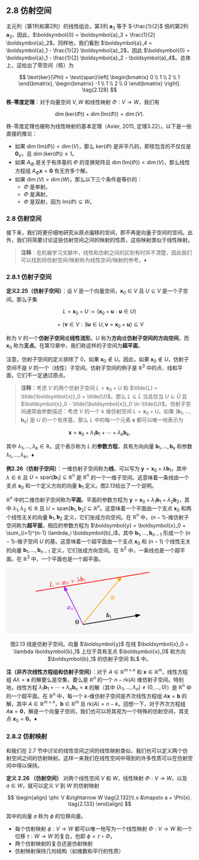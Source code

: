 ## 2.8 仿射空间

主元列（第1列和第2列）的线性组合。第3列 $\boldsymbol{a}_3$ 等于 $-\frac{1}{2}$ 倍的第2列 $\boldsymbol{a}_2$。因此，$\boldsymbol{0} = \boldsymbol{a}_3 + \frac{1}{2} \boldsymbol{a}_2$。同样地，我们看到 $\boldsymbol{a}_4 = \boldsymbol{a}_1 - \frac{1}{2} \boldsymbol{a}_2$，因此 $\boldsymbol{0} = \boldsymbol{a}_1 - \frac{1}{2} \boldsymbol{a}_2 - \boldsymbol{a}_4$。总体上，这给出了零空间（核）为

$$
\text{ker}(\Phi) = \text{span}\left[
\begin{bmatrix}
0 \\ 1 \\ 2 \\ 1
\end{bmatrix},
\begin{bmatrix}
-1 \\ 1 \\ 2 \\ 0
\end{bmatrix}
\right].
\tag{2.128}
$$

**秩-零度定理**：对于向量空间 $V, W$ 和线性映射 $\Phi: V \to W$，我们有

$$
\dim(\text{ker}(\Phi)) + \dim(\text{Im}(\Phi)) = \dim(V). \tag{2.129}
$$

秩-零度定理也被称为线性映射的基本定理（Axler, 2015, 定理3.22）。以下是一些直接的推论：
- 如果 $\dim(\text{Im}(\Phi)) < \dim(V)$，那么 $\text{ker}(\Phi)$ 是非平凡的，即核包含的不仅仅是 $\boldsymbol{0}_V$，且 $\dim(\text{ker}(\Phi)) \geq 1$。
- 如果 $A_\Phi$ 是关于有序基的 $\Phi$ 的变换矩阵且 $\dim(\text{Im}(\Phi)) < \dim(V)$，那么线性方程组 $A_\Phi \boldsymbol{x} = \boldsymbol{0}$ 有无穷多个解。
- 如果 $\dim(V) = \dim(W)$，那么以下三个条件是等价的：
  - $\Phi$ 是单射。
  - $\Phi$ 是满射。
  - $\Phi$ 是双射，因为 $\text{Im}(\Phi) \subseteq W$。

### 2.8 仿射空间

接下来，我们将更仔细地研究从原点偏移的空间，即不再是向量子空间的空间。此外，我们将简要讨论这些仿射空间之间的映射的性质，这些映射类似于线性映射。

> **注释**：在机器学习文献中，线性和仿射之间的区别有时并不清楚，因此我们可以找到将仿射空间/映射称为线性空间/映射的参考。♦

### 2.8.1 仿射子空间

**定义2.25（仿射子空间）**：设 $V$ 是一个向量空间，$\boldsymbol{x}_0 \in V$ 且 $U \subseteq V$ 是一个子空间。那么子集

$$
L = \boldsymbol{x}_0 + U := \{\boldsymbol{x}_0 + \boldsymbol{u} : \boldsymbol{u} \in U\} \tag{2.130a}
$$

$$
= \{\boldsymbol{v} \in V : \exists \boldsymbol{u} \in U, \boldsymbol{v} = \boldsymbol{x}_0 + \boldsymbol{u}\} \subseteq V \tag{2.130b}
$$

称为 $V$ 的一个**仿射子空间**或**线性流形**。$U$ 称为**方向**或**仿射子空间的方向空间**，而 $\boldsymbol{x}_0$ 称为**支点**。在第12章中，我们称这样的子空间为**超平面**。

注意，仿射子空间的定义排除了 $0$，如果 $\boldsymbol{x}_0 \notin U$。因此，如果 $\boldsymbol{x}_0 \notin U$，仿射子空间不是 $V$ 的一个（线性）子空间。仿射子空间的例子是 $\mathbb{R}^3$ 中的点、线和平面，它们不一定通过原点。

> **注释**：考虑 $V$ 的两个仿射子空间 $L = \boldsymbol{x}_0 + U$ 和 $\tilde{L} = \tilde{\boldsymbol{x}}_0 + \tilde{U}$。那么 $L \subseteq \tilde{L}$ 当且仅当 $U \subseteq \tilde{U}$ 且 $\boldsymbol{x}_0 - \tilde{\boldsymbol{x}}_0 \in \tilde{U}$。仿射子空间通常由参数描述：考虑 $V$ 的一个 $k$ 维仿射空间 $L = \boldsymbol{x}_0 + U$。如果 $(\boldsymbol{b}_1, \dots, \boldsymbol{b}_k)$ 是 $U$ 的一个有序基，那么 $L$ 中的每一个元素 $\boldsymbol{x}$ 都可以唯一地表示为

$$
\boldsymbol{x} = \boldsymbol{x}_0 + \lambda_1 \boldsymbol{b}_1 + \cdots + \lambda_k \boldsymbol{b}_k, \tag{2.131}
$$

其中 $\lambda_1, \dots, \lambda_k \in \mathbb{R}$。这个表示称为 $L$ 的**参数方程**，具有方向向量 $\boldsymbol{b}_1, \dots, \boldsymbol{b}_k$ 和参数 $\lambda_1, \dots, \lambda_k$。♦

**例2.26（仿射子空间）**：一维仿射子空间称为**线**，可以写为 $\boldsymbol{y} = \boldsymbol{x}_0 + \lambda \boldsymbol{b}_1$，其中 $\lambda \in \mathbb{R}$ 且 $U = \text{span}[\boldsymbol{b}_1] \subseteq \mathbb{R}^n$ 是 $\mathbb{R}^n$ 的一个一维子空间。这意味着一条线由一个支点 $\boldsymbol{x}_0$ 和一个定义方向的向量 $\boldsymbol{b}_1$ 定义。图2.13给出了一个说明。

$\mathbb{R}^n$ 中的二维仿射子空间称为**平面**。平面的参数方程为 $\boldsymbol{y} = \boldsymbol{x}_0 + \lambda_1 \boldsymbol{b}_1 + \lambda_2 \boldsymbol{b}_2$，其中 $\lambda_1, \lambda_2 \in \mathbb{R}$ 且 $U = \text{span}[\boldsymbol{b}_1, \boldsymbol{b}_2] \subseteq \mathbb{R}^n$。这意味着一个平面由一个支点 $\boldsymbol{x}_0$ 和两个线性无关的向量 $\boldsymbol{b}_1, \boldsymbol{b}_2$ 定义，它们张成方向空间。在 $\mathbb{R}^n$ 中，$(n-1)$-维仿射子空间称为**超平面**，相应的参数方程为 $\boldsymbol{y} = \boldsymbol{x}_0 + \sum_{i=1}^{n-1} \lambda_i \boldsymbol{b}_i$，其中 $\boldsymbol{b}_1, \dots, \boldsymbol{b}_{n-1}$ 形成一个 $(n-1)$-维子空间 $U$ 的基。这意味着一个超平面由一个支点 $\boldsymbol{x}_0$ 和 $(n-1)$ 个线性无关的向量 $\boldsymbol{b}_1, \dots, \boldsymbol{b}_{n-1}$ 定义，它们张成方向空间。在 $\mathbb{R}^2$ 中，一条线也是一个超平面。在 $\mathbb{R}^3$ 中，一个平面也是一个超平面。

![图2.13](./attachments/2-13.png)
<center>图2.13 线是仿射子空间。向量 $\boldsymbol{y}$ 在线 $\boldsymbol{x}_0 + \lambda \boldsymbol{b}_1$ 上位于具有支点 $\boldsymbol{x}_0$ 和方向 $\boldsymbol{b}_1$ 的仿射子空间 $L$ 中。</center>

**注（非齐次线性方程组和仿射子空间）**：对于 $A \in \mathbb{R}^{m \times n}$ 和 $\boldsymbol{x} \in \mathbb{R}^m$，线性方程组 $A\lambda = \boldsymbol{x}$ 的解要么是空集，要么是 $\mathbb{R}^n$ 的一个 $n - \text{rk}(A)$ 维仿射子空间。特别地，线性方程 $\lambda_1 \boldsymbol{b}_1 + \cdots + \lambda_n \boldsymbol{b}_n = \boldsymbol{x}$ 的解（其中 $(\lambda_1, \dots, \lambda_n) \neq (0, \dots, 0)$）是 $\mathbb{R}^n$ 中的一个超平面。在 $\mathbb{R}^n$ 中，每一个 $k$-维仿射子空间是齐次线性方程组 $A\boldsymbol{x} = \boldsymbol{b}$ 的解，其中 $A \in \mathbb{R}^{m \times n}$，$\boldsymbol{b} \in \mathbb{R}^m$ 且 $\text{rk}(A) = n - k$。回想一下，对于齐次方程组 $A\boldsymbol{x} = \boldsymbol{0}$，解是一个向量子空间，我们也可以将其视为一个特殊的仿射空间，其支点 $\boldsymbol{x}_0 = \boldsymbol{0}$。♦

### 2.8.2 仿射映射

和我们在 2.7 节中讨论的线性空间之间的线性映射类似，我们也可以定义两个仿射空间之间的仿射映射。这样一来我们在线性空间中得到的许多性质可以在仿射空间中得以保持。

**定义 2.26 （仿射空间）** 对两个线性空间 $V$ 和 $W$，线性映射 $\Phi: V \rightarrow W$，以及 $a \in W$，就可以定义 $V$ 到 $W$ 的仿射映射

$$
\begin{align}
\phi: V &\rightarrow W \tag{2.132}\\
x &\mapsto a + \Phi(x). \tag{2.133}
\end{align}
$$

其中的向量 $a$ 称为 $\phi$ 的位移向量。

* 每个仿射映射 $\phi: V \rightarrow W$ 都可以唯一地写为一个线性映射 $\Phi: V \rightarrow W$ 和一个位移 $\tau: W \rightarrow W$ 的复合，也即 $\phi = \tau \circ \Phi$。
* 两个仿射映射的复合还是仿射映射
* 仿射映射保持几何结构（如维数和平行的性质）

